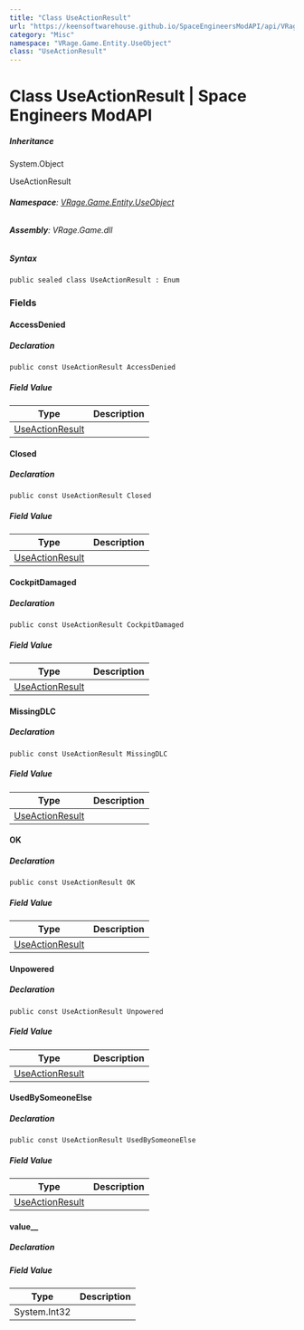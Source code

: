 ```yaml
---
title: "Class UseActionResult"
url: "https://keensoftwarehouse.github.io/SpaceEngineersModAPI/api/VRage.Game.Entity.UseObject.UseActionResult.html"
category: "Misc"
namespace: "VRage.Game.Entity.UseObject"
class: "UseActionResult"
---
```


# Class UseActionResult | Space Engineers ModAPI

##### Inheritance

System.Object

UseActionResult

###### **Namespace**: [VRage.Game.Entity.UseObject](https://keensoftwarehouse.github.io/SpaceEngineersModAPI/api/VRage.Game.Entity.UseObject.html)

###### **Assembly**: VRage.Game.dll

##### Syntax

```
public sealed class UseActionResult : Enum
```

### Fields

#### AccessDenied

##### Declaration

```
public const UseActionResult AccessDenied
```

##### Field Value

| Type | Description |
| --- | --- |
| [UseActionResult](https://keensoftwarehouse.github.io/SpaceEngineersModAPI/api/VRage.Game.Entity.UseObject.UseActionResult.html) |     |

#### Closed

##### Declaration

```
public const UseActionResult Closed
```

##### Field Value

| Type | Description |
| --- | --- |
| [UseActionResult](https://keensoftwarehouse.github.io/SpaceEngineersModAPI/api/VRage.Game.Entity.UseObject.UseActionResult.html) |     |

#### CockpitDamaged

##### Declaration

```
public const UseActionResult CockpitDamaged
```

##### Field Value

| Type | Description |
| --- | --- |
| [UseActionResult](https://keensoftwarehouse.github.io/SpaceEngineersModAPI/api/VRage.Game.Entity.UseObject.UseActionResult.html) |     |

#### MissingDLC

##### Declaration

```
public const UseActionResult MissingDLC
```

##### Field Value

| Type | Description |
| --- | --- |
| [UseActionResult](https://keensoftwarehouse.github.io/SpaceEngineersModAPI/api/VRage.Game.Entity.UseObject.UseActionResult.html) |     |

#### OK

##### Declaration

```
public const UseActionResult OK
```

##### Field Value

| Type | Description |
| --- | --- |
| [UseActionResult](https://keensoftwarehouse.github.io/SpaceEngineersModAPI/api/VRage.Game.Entity.UseObject.UseActionResult.html) |     |

#### Unpowered

##### Declaration

```
public const UseActionResult Unpowered
```

##### Field Value

| Type | Description |
| --- | --- |
| [UseActionResult](https://keensoftwarehouse.github.io/SpaceEngineersModAPI/api/VRage.Game.Entity.UseObject.UseActionResult.html) |     |

#### UsedBySomeoneElse

##### Declaration

```
public const UseActionResult UsedBySomeoneElse
```

##### Field Value

| Type | Description |
| --- | --- |
| [UseActionResult](https://keensoftwarehouse.github.io/SpaceEngineersModAPI/api/VRage.Game.Entity.UseObject.UseActionResult.html) |     |

#### value\_\_

##### Declaration

##### Field Value

| Type | Description |
| --- | --- |
| System.Int32 |     |